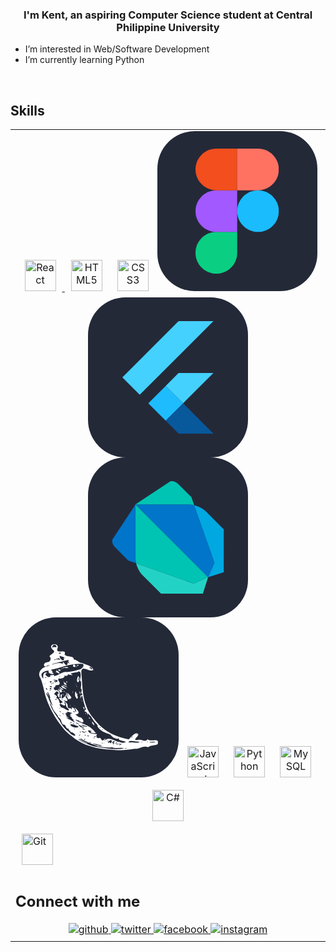 ### <div align="center">I'm Kent, an aspiring Computer Science student at Central Philippine University </div>  


-  I’m interested in Web/Software Development
-  I’m currently learning Python

<br/>  


## Skills 
<table><tr><td valign="top" width="33%">


<div align="center">  
<a href="https://reactjs.org/" target="_blank"><img style="margin: 10px" src="https://profilinator.rishav.dev/skills-assets/react-original-wordmark.svg" alt="React" height="50" />
<a href="https://en.wikipedia.org/wiki/HTML5" target="_blank"><img style="margin: 10px" src="https://profilinator.rishav.dev/skills-assets/html5-original-wordmark.svg" alt="HTML5" height="50" /></a>  
<a href="https://www.w3schools.com/css/" target="_blank"><img style="margin: 10px" src="https://profilinator.rishav.dev/skills-assets/css3-original-wordmark.svg" alt="CSS3" height="50" /></a>
<svg xmlns="http://www.w3.org/2000/svg" width="256" height="256" fill="none" viewBox="0 0 256 256"><rect width="256" height="256" fill="#242938" rx="60"/><g clip-path="url(#clip0_4_180)"><path fill="#0ACF83" d="M94.3467 228C112.747 228 127.68 213.067 127.68 194.667V161.333H94.3467C75.9467 161.333 61.0133 176.267 61.0133 194.667C61.0133 213.067 75.9467 228 94.3467 228Z"/><path fill="#A259FF" d="M61.0133 128C61.0133 109.6 75.9467 94.6667 94.3467 94.6667H127.68V161.333H94.3467C75.9467 161.333 61.0133 146.4 61.0133 128Z"/><path fill="#F24E1E" d="M61.0133 61.3333C61.0133 42.9333 75.9467 28 94.3467 28H127.68V94.6667H94.3467C75.9467 94.6667 61.0133 79.7333 61.0133 61.3333Z"/><path fill="#FF7262" d="M127.68 28H161.013C179.413 28 194.347 42.9333 194.347 61.3333C194.347 79.7333 179.413 94.6667 161.013 94.6667H127.68V28Z"/><path fill="#1ABCFE" d="M194.347 128C194.347 146.4 179.413 161.333 161.013 161.333C142.613 161.333 127.68 146.4 127.68 128C127.68 109.6 142.613 94.6667 161.013 94.6667C179.413 94.6667 194.347 109.6 194.347 128Z"/></g><defs><clipPath id="clip0_4_180"><rect width="133.36" height="200" fill="#fff" transform="translate(61 28)"/></clipPath></defs></svg>
<svg xmlns="http://www.w3.org/2000/svg" width="256" height="256" fill="none" viewBox="0 0 256 256"><rect width="256" height="256" fill="#242938" rx="60"/><path fill="#44D1FD" d="M144.934 38.0615L200.709 38L107.134 131.526L82.7472 155.777L55 127.996L144.934 38.0615ZM144.415 121.569C145.139 120.613 146.471 121.085 147.482 120.962L200.661 120.975L152.194 169.395L124.303 141.675L144.415 121.569Z"/><path fill="#1FBCFD" d="M96.5013 169.442L124.303 141.675L152.194 169.395L152.31 169.518L124.31 197.258L96.5013 169.442V169.442Z"/><path fill="#08589C" d="M124.31 197.258L152.31 169.518L200.681 217.937C182.461 217.978 164.247 217.923 146.034 217.964C144.996 218.196 144.354 217.247 143.691 216.66L124.31 197.258V197.258Z"/></svg>
<svg xmlns="http://www.w3.org/2000/svg" width="256" height="256" fill="none" viewBox="0 0 256 256"><rect width="256" height="256" fill="#242938" rx="60"/><path fill="#00C4B3" d="M87.4494 87.005L75.8113 75.3612L75.8563 159.463L75.9969 163.39C76.0532 165.246 76.4047 167.327 76.9672 169.493L169.147 202.005L192.209 191.796L192.229 191.762L87.4438 87.005H87.4494Z"/><path fill="#22D3C5" d="M76.97 169.493H76.9785C76.97 169.459 76.956 169.42 76.9391 169.38C76.9588 169.423 76.9588 169.465 76.9672 169.493H76.97ZM192.187 191.796L169.124 202.005L76.9588 169.493C78.7166 176.254 82.6175 183.853 86.8081 187.999L116.874 217.916L183.778 218L192.159 191.796H192.187Z"/><path fill="#0075C9" d="M76.1263 75.364L40.2866 129.491C37.311 132.669 38.796 139.227 43.5856 144.059L64.2744 164.917L77.2794 169.501C76.7169 167.341 76.3625 165.282 76.3091 163.398L76.1685 159.472L76.1263 75.3696V75.364Z"/><path fill="#0075C9" d="M169.906 76.4469C167.741 75.8984 165.665 75.5525 163.795 75.499L159.638 75.3472L75.8113 75.3669L192.226 191.765L202.453 168.702L169.912 76.4525L169.906 76.4469Z"/><path fill="#00A8E1" d="M169.799 76.4271C169.836 76.4412 169.875 76.4496 169.906 76.4553V76.444C169.87 76.4356 169.836 76.4356 169.799 76.4215V76.4271ZM188.404 86.3215C184.171 82.0606 176.676 78.1653 169.906 76.4553L202.447 168.697L192.209 191.759L217.19 183.777L217.246 115.287L188.401 86.3187L188.404 86.3215Z"/><path fill="#00C4B3" d="M165.344 63.5234L144.532 42.8234C139.677 38.0506 133.119 36.56 129.969 39.53L75.845 75.3613L159.672 75.3416L163.828 75.4934C165.699 75.5497 167.777 75.8928 169.94 76.4413L165.35 63.5178L165.344 63.5234Z"/></svg>
<svg width="256" height="256" viewBox="0 0 256 256" fill="none" xmlns="http://www.w3.org/2000/svg">
<rect width="256" height="256" rx="60" fill="#242938"/>
<path d="M89.7778 193.926C82.5397 188.233 74.8187 182.775 69.5426 175.089C58.4409 161.535 49.893 145.842 44.0494 129.352C40.5173 118.628 39.3076 107.132 34.7543 96.8229C29.9911 89.3355 35.5705 81.1506 43.772 78.7706C47.4235 78.0698 53.8439 74.6256 46.0938 77.0873C39.1456 82.1851 38.4732 72.46 45.598 71.8441C50.4604 71.1978 52.2503 67.2173 50.5875 63.634C45.368 60.2303 63.2441 56.4895 54.2496 51.4107C44.8797 41.3017 67.356 39.3557 61.8107 50.8365C60.4834 59.6647 77.5161 49.2184 73.5641 59.4131C77.5809 64.3089 88.6059 60.5274 88.3324 67.3958C94.1838 67.798 96.192 72.7214 101.685 73.0993C107.378 75.6702 117.698 77.6961 119.635 84.1113C113.987 88.5828 100.909 74.875 100.28 87.2525C101.986 105.537 101.552 124.373 108.242 141.785C111.406 152.328 119.077 160.628 126.004 168.839C132.633 176.881 141.611 182.543 150.762 187.31C158.79 191.096 167.444 193.607 176.193 195.182C179.741 192.468 186.006 182.378 191.542 186.633C191.804 191.414 180.555 196.627 191.012 196.098C197.153 194.246 201.412 200.848 206.469 194.893C211.128 200.411 225.833 191.367 222.518 202.647C218.036 205.539 211.498 203.791 207.009 207.769C199.606 204.072 193.713 211.078 185.518 210.192C176.417 211.822 167.158 212.48 157.931 212.494C142.794 211.298 127.336 210.794 112.936 205.524C104.824 203.167 96.9075 198.547 89.7778 193.926V193.926ZM102.562 199.465C110.483 202.891 118.229 206.501 126.91 207.59C140.683 209.506 154.906 212.452 168.728 209.765C162.472 206.94 156.005 210.865 149.772 207.745C142.298 209.353 134.276 207.335 126.678 206.341C118.036 202.492 108.711 199.846 100.619 194.849C90.5074 191.156 105.848 199.586 108.579 200.268C114.9 203.856 101.628 198.429 99.7569 196.938C94.4627 193.968 93.788 194.589 99.2327 197.605C100.329 198.246 101.413 198.919 102.562 199.465V199.465ZM87.4891 188.813C95.165 191.657 87.4552 183.416 83.9378 183.894C82.3794 181.191 77.9838 179.483 81.0845 178.03C75.507 179.967 75.2418 170.667 72.6201 171.996C66.7196 170.133 70.3236 163.532 63.2951 159.479C62.6535 155.208 56.3119 151.504 54.2892 145.062C53.3959 141.764 47.1246 132.292 50.977 141.107C54.2572 149.593 60.0284 156.86 64.8312 164.118C68.5605 171.029 72.9641 178.252 79.7559 182.564C82.0454 184.76 84.2559 188.125 87.4891 188.813ZM65.3763 164.535C65.6442 163.376 66.7801 167.044 65.3763 164.535V164.535ZM96.6817 192.222C98.3815 191.461 94.2375 191.263 96.6817 192.222V192.222ZM100.849 193.742C100.417 191.643 98.9464 194.915 100.849 193.742V193.742ZM106.064 195.917C108.547 193.553 102.237 194.427 106.064 195.917V195.917ZM115.004 200.9C116.513 198.669 110.174 200.058 115.004 200.9V200.9ZM97.8376 188.933C101.694 186.438 92.8561 188.899 97.8376 188.933V188.933ZM101.75 190.884C101.641 189.565 100.356 191.475 101.75 190.884V190.884ZM121.306 203.09C124.449 205.074 139.663 207.438 130.137 203.903C128.543 204.239 112.472 199.358 121.306 203.09ZM90.2609 178.911C89.9552 177.588 85.3813 177.451 90.2609 178.911V178.911ZM99.3646 184.217C101.734 182.565 94.4471 182.942 99.3646 184.217V184.217ZM107.022 188.912C110.422 187.63 101.507 187.624 107.022 188.912V188.912ZM86.5564 174.877C90.2453 177.706 101.433 175.239 92.2057 173.188C88.0058 170.949 78.5402 169.417 84.9922 174.538L86.5564 174.877L86.5564 174.877ZM112.209 190.533C113.745 187.915 105.765 189.038 112.209 190.533V190.533ZM104.414 184.338C113.434 186.89 96.8286 178.634 102.188 183.399L103.376 183.937L104.414 184.338L104.414 184.338ZM120.042 193.371C128.585 193.453 112.326 192.193 120.042 193.371V193.371ZM83.2695 169.934C82.9359 168.343 81.1614 170.068 83.2695 169.934V169.934ZM134.492 201.477C134.72 198.603 131.705 203.615 134.492 201.477V201.477ZM97.8478 178.862C97.3311 177.349 95.1786 178.8 97.8478 178.862V178.862ZM84.0797 168.936C88.984 168.641 77.3653 166.775 84.0797 168.936V168.936ZM67.7695 158.393C67.1591 156.042 62.4328 154.167 67.7695 158.393V158.393ZM110.588 185.567C109.689 184.542 110.165 185.791 110.588 185.567V185.567ZM137.239 201.922C137.154 200.356 135.788 202.514 137.239 201.922V201.922ZM108.229 183.131C108.709 181.114 104.047 182.52 108.229 183.131V183.131ZM88.374 170.548C92.0226 170.157 82.5292 168.081 88.374 170.548V170.548ZM121.96 191.418C127.646 189.165 116.419 190.318 121.96 191.418V191.418ZM104.49 179.559C111.043 180.404 96.6934 175.102 103.052 179.084L104.49 179.559L104.49 179.559V179.559ZM127.264 193.562C133.382 189.904 131.365 202.126 137.644 194.594C143.837 190.072 132.295 200.185 139.928 195.401C145.448 191.709 153.601 197.151 158.752 198.926C162.456 198.744 166.056 202.129 169.854 200.07C177.163 198.101 155.56 197.15 161.223 193.657C154.534 195.603 149.593 191.336 146.302 187.052C138.799 185.319 130.125 181.484 126.381 174.845C124.854 172.352 128.586 175.196 125.063 171.121C120.542 167.1 118.285 162.536 115.25 157.648C111.624 155.714 111.202 150.021 110.836 157.457C110.864 152.764 106.458 149.605 105.383 150.918C105.364 146.399 110.098 148.664 106.784 145.32C106.071 140.636 103.722 135.754 103.016 130.465C101.919 127.916 102.861 122.456 99.2719 128.227C97.9643 134.327 98.8379 120.732 100.871 125.215C103.541 120.64 99.9132 121.178 99.7646 121.813C101.503 117.954 100.865 112.479 99.311 114.567C100.237 110.476 100.775 99.5116 97.9243 101.455C99.6521 97.1768 101.201 81.88 93.7005 87.7122C90.6607 87.7549 85.3966 88.8156 82.9083 90.0531C90.7102 94.3538 82.1235 91.6063 78.9476 90.9227C78.5338 94.9021 75.3881 93.181 71.4582 93.22C77.7352 93.9966 68.4016 99.6398 64.8007 97.4478C60.1241 99.6829 68.8367 105.262 64.8945 106.987C65.379 109.588 57.73 106.048 58.3307 112.054C53.7907 110.144 57.7056 119.178 59.9769 116.123C67.6987 118.213 65.4129 122.977 65.6095 127.503C64.3514 130.141 59.3979 121.304 64.5063 121.714C60.4762 115.167 60.0483 119.347 56.6994 122.389C55.9203 122.609 65.2417 126.716 59.392 128.747C64.5385 129.541 64.6849 134.044 65.7326 136.894C68.8259 140.116 68.1928 133.337 71.8941 137.208C69.5519 133.759 59.4879 127.489 67.5908 129.5C67.5475 126.028 66.1253 123.229 68.6078 123.297C71.0662 118.845 66.0331 134.274 71.5744 128.616C73.1083 127.946 73.4883 124.158 76.2455 128.973C80.2501 132.913 77.692 135.768 72.0429 132.16C73.0536 135.589 79.5999 136.814 78.3697 142.176C79.6738 146.891 81.4985 145.155 83.0889 144.882C84.3365 149.464 85.045 146.095 85.1042 143.914C90.8167 145.137 89.4786 148.514 91.266 150.873C95.2024 152.65 85.6317 138.829 92.3898 146.717C99.5 153.137 95.0564 155.817 88.6756 154.788C92.7141 154.462 94.0165 160.248 99.0679 160.045C103.674 162.236 106.793 170.653 98.8531 167.149C96.0992 164.666 86.3536 161.603 94.3135 166.326C101.665 169.73 107.504 171.767 114.595 176.04C119.669 179.663 121.861 183.812 123.785 184.633C119.52 186.67 110.932 183.007 117.309 181.884C113.332 181.16 108.858 179.148 112.668 184.104C115.907 186.809 124.145 186.522 125.622 186.828C124.37 189.587 122.222 189.806 125.673 190.02C121.823 192.072 126.907 192.389 127.264 193.562H127.264ZM119.391 171.328C117.048 168.878 116.443 164.289 118.975 168.282C120.273 168.803 123.135 175.78 119.391 171.328H119.391ZM145.032 187.615C146.493 187.52 145.074 188.725 145.032 187.615V187.615ZM115.692 165.321C115.602 161.617 116.539 168.177 115.692 165.321V165.321ZM113.144 161.892C110.197 156.199 116.858 163.504 113.144 161.892V161.892ZM82.2613 140.577C83.9924 140.115 83.113 143.538 82.2613 140.577V140.577ZM106.84 153.899C107.903 149.907 108.089 157.249 106.84 153.899V153.899ZM89.4758 141.826C88.2518 139.623 92.0362 143.892 89.4758 141.826V141.826ZM104.378 146.603C101.586 140.348 106.354 143.186 104.995 147.628L104.378 146.603ZM78.6793 129.464C77.4313 127.413 75.3669 121.392 76.0315 119.554C76.6327 122.547 82.3966 132.435 78.8588 123.65C74.9493 116.286 83.5321 126.041 84.415 127.877C84.8261 129.705 82.0029 127.378 83.9158 131.663C80.4273 126.785 81.8564 134.357 78.6793 129.464V129.464ZM70.7371 123.992C71.064 119.221 72.5552 127.263 70.7371 123.992V123.992ZM74.3096 125.221C76.0143 121.621 77.2002 130.241 74.3096 125.221V125.221ZM65.7158 118.573C62.7589 115.635 60.6191 112.927 65.8542 116.75C67.8713 116.829 61.3725 110.59 66.34 114.769C71.5634 115.721 68.9193 123.333 65.7158 118.573ZM70.23 118.455C71.9472 116.754 71.1416 120.131 70.23 118.455V118.455ZM73.0076 119.346C70.4043 114.466 76.1672 121.392 73.0076 119.346V119.346ZM67.4859 114.069C58.8899 106.419 78.2873 118.069 68.8902 115.487L67.4858 114.069L67.4859 114.069V114.069ZM92.1147 128.379C88.3949 126.149 91.1289 112.677 92.3975 121.891C96.0137 120.721 92.1978 126.649 94.895 126.594C94.47 130.334 93.2633 131.679 92.1147 128.379ZM101.224 133.763C101.589 129.703 101.992 136.539 101.224 133.763V133.763ZM99.642 132.199C100.052 130.465 99.6844 134.242 99.642 132.199V132.199ZM69.1721 111.555C63.6498 103.936 85.2215 119.262 72.7091 113.488C71.4016 113.146 69.8285 113.024 69.1721 111.555ZM86.7142 120.856C86.1916 114.441 87.8813 121.919 86.714 120.856L86.7142 120.856ZM100.033 129.4C101.063 125.745 100.11 131.817 100.033 129.4V129.4ZM70.0181 108.647C73.3002 107.945 83.6198 114.412 74.1431 110.494C73.0902 109.329 70.8454 109.858 70.0181 108.647ZM98.2029 122.695C98.5537 116.135 100.162 118.776 98.215 123.634L98.203 122.695L98.2029 122.695H98.2029ZM72.4613 106.365C73.7986 104.403 68.9113 97.4957 73.1657 103.887C75.0041 105.348 78.4884 106.334 75.4121 106.949C80.2503 111.217 74.232 108.105 72.4613 106.365V106.365ZM96.8088 120.646C97.7327 113.173 97.6236 125.024 96.8088 120.646V120.646ZM69.6683 99.4626C70.6897 99.0261 70.2077 100.824 69.6683 99.4626V99.4626ZM76.0192 103.243C77.6536 99.813 79.0343 107.068 76.0192 103.243V103.243ZM93.9334 113.208C93.9161 111.891 94.2714 115.124 93.9334 113.208V113.208ZM92.8957 110.911C90.4093 104.777 95.2085 114.159 92.8957 110.911V110.911ZM91.369 106.889C90.9517 104.354 92.7875 110.073 91.369 106.889L91.369 106.889ZM93.8536 102.85C92.1474 99.8432 96.0083 89.5998 96.4391 95.9527C94.6382 100.903 95.9196 103.672 97.1759 97.0325C99.4959 91.8072 96.6747 107.344 93.8536 102.85L93.8536 102.85V102.85ZM96.407 87.6163C97.1507 86.703 96.572 88.7167 96.407 87.6163V87.6163ZM92.1429 171.638C91.1316 170.755 92.27 172.2 92.1429 171.638V171.638ZM100.927 176.082C105.813 177.335 105.788 175.321 101.372 174.723C98.9969 172.513 91.5019 170.17 98.2103 174.449C98.6546 175.574 100.058 175.548 100.927 176.082V176.082ZM83.5787 164.559C86.2706 166.566 93.7181 170.248 87.4135 165.323C89.5391 162.853 83.345 161.539 85.3997 159.887C80.1734 156.689 81.2769 156.973 84.9384 157.074C78.6574 154.266 85.8451 154.476 85.5066 153.038C83.0847 152.559 73.4769 148.767 79.1291 153.349C73.3833 150.42 77.7599 154.441 76.0232 154.016C70.1477 152.413 81.2557 158.49 75.0901 156.982C78.4608 159.653 84.163 163.824 76.5152 159.809C75.5075 161.259 81.988 163.458 83.5787 164.559ZM92.7659 169.837C103.937 173.436 87.2893 165.439 92.7659 169.837V169.837ZM139.795 198.327C139.939 196.111 138.269 200.218 139.795 198.327V198.327ZM144.629 200.362C147.206 197.864 144.734 204.34 148.9 199.75C148.945 196.465 148.771 194.524 144.113 198.515C142.829 199.227 142.256 202.255 144.629 200.362V200.362ZM67.8987 152.174C67.1072 149.062 62.3506 149.078 67.8987 152.174V152.174ZM73.0602 155.556C71.1435 152.378 66.2214 152.679 73.0602 155.556V155.556ZM102.424 173.265C105.291 175.811 115.592 175.133 105.907 173.578C104.472 171.457 96.798 171.968 102.424 173.265ZM142.791 198.194C147.203 194.492 138.515 199.846 142.791 198.194V198.194ZM151.967 204.5C151.995 203.312 150.066 205.021 151.967 204.5V204.5ZM151.982 202.837C156.868 197.66 147.247 203.143 151.982 202.837H151.982ZM55.2036 141.545C51.039 135.603 52.6148 132.932 48.5987 128.081C47.8384 124.371 41.7091 115.951 45.4285 124.871C48.8352 130.087 49.8476 138.164 55.2036 141.545V141.545ZM150.449 201.191C159.438 195.381 146.759 198.66 150.449 201.191V201.191ZM157.311 203.88C161.813 200.014 154.464 203.071 157.311 203.88V203.88ZM66.3687 145.606C67.6571 143.689 63.0414 145.36 66.3687 145.606V145.606ZM155.878 202.044C160.237 199.234 154.874 199.665 155.088 202.303L155.878 202.044H155.878ZM96.7253 164.76C96.5755 162.862 94.4236 164.921 96.7253 164.76V164.76ZM100.381 166.863C99.2191 164.514 98.5947 167.232 100.381 166.863V166.863ZM162.872 203.943C168.456 199.915 159.487 203.172 161.7 204.706L162.872 203.943ZM160.734 202.91C165.283 199.098 155.931 204.599 160.734 202.91V202.91ZM171.659 210.185C174.713 208.14 167.948 209.523 171.659 210.185V210.185ZM69.1698 144.223C73.2638 145.141 85.5304 154.306 78.2936 144.857C74.5872 143.76 76.8101 134.7 73.0295 136.304C75.567 140.543 75.1172 142.347 69.7896 139.675C63.0937 136.406 66.0267 141.294 67.3353 142.642C65.552 143.047 69.6942 144.189 69.1698 144.223V144.223ZM50.5177 129.493C51.2506 126.462 43.7691 112.816 46.9848 122.656C48.1456 124.717 48.0276 128.623 50.5177 129.493ZM84.7523 150.599C82.6442 148.836 84.6521 150.35 84.7523 150.599V150.599ZM89.9437 151.808C89.941 148.596 84.2054 150.504 89.9437 151.808V151.808ZM134.931 180.168C134.073 177.974 131.539 180.117 134.931 180.168L134.931 180.168ZM137.091 181.746C136.772 180.518 135.845 181.983 137.091 181.746V181.746ZM154.922 192.977C156.637 191.71 152.782 192.816 154.922 192.977V192.977ZM59.8346 131.872C64.7399 129.972 54.5789 130.517 59.8346 131.872V131.872ZM130.97 176.688C130.916 173.512 127.843 177.475 130.97 176.688V176.688ZM57.8965 127.355C61.0474 126.291 54.9816 126.654 57.8965 127.355V127.355ZM67.0422 131.786C66.9851 130.742 66.0748 132.181 67.0422 131.786V131.786ZM178.593 200.19C182.645 199.369 191.878 202.252 193.371 199.116C188.45 198.996 176.347 195.644 175.774 199.916L176.852 200.085L178.593 200.19V200.19ZM69.949 132.518C70.0194 129.3 67.4396 132.398 69.949 132.518V132.518ZM45.9025 115.838C44.8104 109.706 41.749 114.91 45.9025 115.838V115.838ZM51.6367 117.279C51.7071 115.31 46.3882 115.507 51.6367 117.279V117.279ZM54.9136 118.888C53.9664 118.121 54.1722 119.858 54.9136 118.888V118.888ZM75.5326 132.115C76.5033 131.224 73.2345 131.455 75.5326 132.115V132.115ZM52.731 115.259C52.1768 110.628 46.0896 114.565 52.731 115.259V115.259ZM40.975 107.631C40.8078 105.493 39.8294 108.437 40.975 107.631V107.631ZM42.7237 106.31C42.4384 103.776 41.2223 106.632 42.7237 106.31V106.31ZM52.3855 112.077C56.4711 110.472 44.9437 108.758 51.5507 111.774L52.3855 112.077ZM181.694 191.949C184.309 189.552 178.371 191.208 181.694 191.949V191.949ZM197.316 200.047C198.364 196.947 194.677 200.455 197.316 200.047V200.047ZM53.3729 107.013C53.8033 104.015 50.1339 107.608 53.3729 107.013V107.013ZM39.6265 97.8031C38.888 93.5698 38.989 86.1392 46.0524 88.6503C36.6239 90.5222 52.5779 100.369 50.5632 92.5946C54.5277 92.7887 58.3186 90.2516 56.2381 94.1018C64.0492 93.2391 69.4646 86.4658 77.0096 87.4149C82.8868 86.6372 89.3127 86.0473 95.6461 83.6816C100.853 83.3064 105.866 77.7 103.012 74.3769C95.9106 73.7761 88.4772 74.6646 80.6283 76.2247C71.9308 78.0327 64.0306 81.468 55.255 82.9425C46.7013 84.0916 56.9755 86.1084 54.5253 86.5577C50.0619 88.1064 59.8484 89.1507 53.9467 90.7834C50.3019 90.0904 46.5082 88.838 48.0651 84.9971C39.8714 86.0604 32.6715 89.461 39.145 97.7992L39.6265 97.8029L39.6265 97.8026V97.8031ZM59.3703 87.7476C61.2914 80.6703 69.6628 93.5714 62.5192 88.6876C61.6659 88.0491 60.2626 87.5281 59.3703 87.7476ZM59.7441 84.3163C62.5168 82.2507 61.218 85.4744 59.7441 84.3163V84.3163ZM63.2648 84.3722C63.5151 81.1156 71.3244 86.0963 64.5525 85.5446L63.2648 84.3722ZM68.0809 82.4358C69.8396 80.3808 68.5864 84.2637 68.0809 82.4358V82.4358ZM69.3129 81.6108C72.2414 78.0921 85.8973 79.3651 75.9017 81.2677C73.2225 79.2507 71.1688 82.457 69.3129 81.6108ZM87.1342 78.8637C86.6887 69.2521 95.988 82.2793 87.1342 78.8637V78.8637ZM92.1909 78.836C94.0397 73.9917 99.3652 76.8921 93.0464 77.8626C93.1836 78.3781 92.8611 80.3635 92.1909 78.836ZM51.3789 104.527C56.9028 101.144 45.5148 101.592 51.3789 104.527V104.527ZM55.4632 105.661C57.3999 103.602 51.255 104.826 55.4632 105.661V105.661ZM43.429 97.1207C46.5853 94.696 39.6939 96.1988 43.429 97.1207V97.1207ZM206.536 199.161C206.628 196.348 204.124 200.428 206.536 199.161V199.161ZM189.963 187.85C190.434 184.612 187.833 188.133 189.963 187.85V187.85ZM211.094 200.251C215.507 200.266 224.465 198.881 214.863 198.885C213.356 199.12 206.084 199.07 211.094 200.251L211.094 200.251V200.251ZM59.0559 103.676C62.6273 103.431 64.6436 99.7368 58.3651 99.9491C48.6345 98.9417 66.9503 103.281 57.1169 102.04C55.7955 102.915 58.9791 103.918 59.0559 103.676ZM62.2013 105.268C61.8284 102.975 61.0969 106.487 62.2013 105.268V105.268ZM65.9324 95.3192C67.4823 93.3969 63.7878 94.8053 65.9324 95.3192V95.3192ZM54.0548 75.4651C60.4288 73.2967 69.1451 70.8601 72.1547 76.5327C69.0918 72.8463 70.9186 69.2172 73.8115 74.6071C77.9022 80.0605 79.95 72.1267 77.2894 70.2976C80.3214 74.0648 83.7699 75.845 79.3194 70.5357C84.1556 64.7182 69.6358 71.2975 66.3356 71.2312C64.7477 71.9439 49.942 75.0071 54.0548 75.4651V75.4651ZM57.7903 68.3109C61.4254 65.5672 70.3626 69.9429 64.6277 65.5842C64.067 65.0889 52.0682 68.8895 57.7903 68.3109V68.3109ZM71.0429 68.858C75.2974 68.9666 69.2078 63.1426 74.2775 65.7816C73.4449 63.0616 68.375 62.5524 65.8963 61.4656C64.4944 63.9525 68.7499 68.8914 71.0429 68.858ZM60.1141 56.8279C61.5859 54.8327 57.5346 57.8395 60.1141 56.8279V56.8279ZM65.5306 58.1244C72.3867 57.215 63.783 55.1719 64.1491 58.0513L65.5306 58.1244V58.1244V58.1244ZM55.4168 50.2106C50.5894 43.9088 64.4954 51.2699 59.5908 44.6717C55.4627 41.3845 51.4959 48.3709 55.4168 50.2106ZM117.369 83.5798C119.583 79.6548 108.228 78.2891 115.877 82.1887C116.582 82.4241 116.422 83.8513 117.369 83.5798Z" fill="white"/>
</svg>
<a href="https://www.javascript.com/" target="_blank"><img style="margin: 10px" src="https://profilinator.rishav.dev/skills-assets/javascript-original.svg" alt="JavaScript" height="50" /></a>
<a href="https://www.python.org/" target="_blank"><img style="margin: 10px" src="https://profilinator.rishav.dev/skills-assets/python-original.svg" alt="Python" height="50" /></a>
<a href="https://www.mysql.com/" target="_blank"><img style="margin: 10px" src="https://profilinator.rishav.dev/skills-assets/mysql-original-wordmark.svg" alt="MySQL" height="50" /></a>
<a href="https://docs.microsoft.com/en-us/dotnet/csharp/" target="_blank"><img style="margin: 10px" src="https://profilinator.rishav.dev/skills-assets/csharp-original.svg" alt="C#" height="50" /></a>  
</div>
<a href="https://github.com/" target="_blank"><img style="margin: 10px" src="https://profilinator.rishav.dev/skills-assets/git-scm-icon.svg" alt="Git" height="50" /></a>


<br/>  


## Connect with me  
<div align="center">
<a href="https://github.com/kentbrylep" target="_blank">
<img src=https://img.shields.io/badge/github-%2324292e.svg?&style=for-the-badge&logo=github&logoColor=white alt=github style="margin-bottom: 5px;" />
</a>
<a href="https://twitter.com/kintsuggii" target="_blank">
<img src=https://img.shields.io/badge/twitter-%2300acee.svg?&style=for-the-badge&logo=twitter&logoColor=white alt=twitter style="margin-bottom: 5px;" />
</a>
<a href="https://www.facebook.com/kent.parian" target="_blank">
<img src=https://img.shields.io/badge/facebook-%232E87FB.svg?&style=for-the-badge&logo=facebook&logoColor=white alt=facebook style="margin-bottom: 5px;" />
</a>
<a href="https://instagram.com/__kentz" target="_blank">
<img src=https://img.shields.io/badge/instagram-%23000000.svg?&style=for-the-badge&logo=instagram&logoColor=white alt=instagram style="margin-bottom: 5px;" /></a>
</div>
